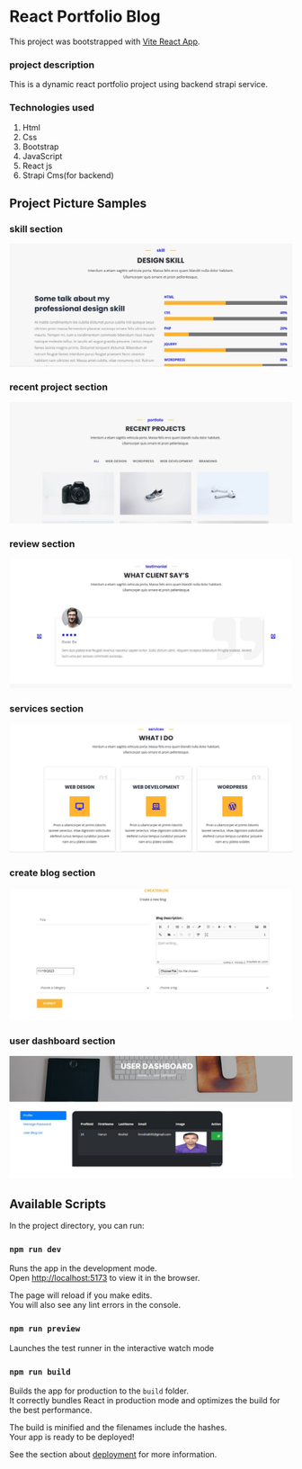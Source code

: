 # React Portfolio Blog

This project was bootstrapped with [Vite React App](https://vitejs.dev/guide/).

### project description

This is a dynamic react portfolio project using backend strapi service.

### Technologies used

1. Html
2. Css
3. Bootstrap
4. JavaScript
5. React js
6. Strapi Cms(for backend)

## Project Picture Samples

### skill section

![React-Blog!](/src/assets/Design_Skills.jpg "Design_Skills")

### recent project section

![React-Blog!](/src/assets/recent_project.jpg "Design_Skills")

### review section

![React-Blog!](/src/assets/review_section.jpg "Design_Skills")

### services section

![React-Blog!](/src/assets/services.jpg "Design_Skills")

### create blog section

![React-Blog!](/src/assets/create_blog.jpg "Design_Skills")

### user dashboard section

![React-Blog!](/src/assets/user_dashboard.jpg "Design_Skills")

## Available Scripts

In the project directory, you can run:

### `npm run dev`

Runs the app in the development mode.\
Open [http://localhost:5173](http://localhost:5173) to view it in the browser.

The page will reload if you make edits.\
You will also see any lint errors in the console.

### `npm run preview`

Launches the test runner in the interactive watch mode

### `npm run build`

Builds the app for production to the `build` folder.\
It correctly bundles React in production mode and optimizes the build for the best performance.

The build is minified and the filenames include the hashes.\
Your app is ready to be deployed!

See the section about [deployment](https://vitejs.dev/guide/build.html) for more information.
